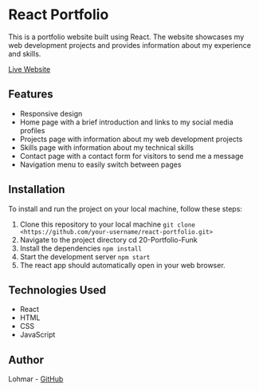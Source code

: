 # React Portfolio

This is a portfolio website built using React. The website showcases my web development projects and provides information about my experience and skills.

[Live Website](https://lohmarr.github.io/prtflio/)

## Features

- Responsive design
- Home page with a brief introduction and links to my social media profiles
- Projects page with information about my web development projects
- Skills page with information about my technical skills
- Contact page with a contact form for visitors to send me a message
- Navigation menu to easily switch between pages

## Installation

To install and run the project on your local machine, follow these steps:

1. Clone this repository to your local machine
```git clone <https://github.com/your-username/react-portfolio.git>```
2. Navigate to the project directory
cd 20-Portfolio-Funk
3. Install the dependencies
```npm install```
4. Start the development server
```npm start```
5. The react app should automatically open in your web browser.

## Technologies Used

- React
- HTML
- CSS
- JavaScript

## Author

Lohmar - [GitHub](https://github.com/Lohmarr)
